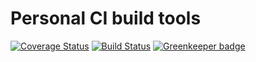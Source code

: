 # Personal CI build tools

[![Coverage Status](https://coveralls.io/repos/github/Alorel/personal-build-tools/badge.svg?branch=2.0.1)](https://coveralls.io/github/Alorel/personal-build-tools?branch=2.0.1)
[![Build Status](https://travis-ci.com/Alorel/personal-build-tools.svg?branch=2.0.1)](https://travis-ci.com/Alorel/personal-build-tools)
[![Greenkeeper badge](https://badges.greenkeeper.io/Alorel/ngx-decorators.svg)](https://greenkeeper.io/)
